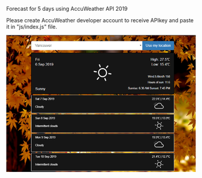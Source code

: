 
Forecast for 5 days using AccuWeather API 2019

Please create AccuWeather developer account to receive APIkey and paste it in "js/index.js" file.

![alt text](https://github.com/Vitali-Vitali/JavaScript-AccuWeather-API-WeatherApp/blob/master/WeatherApp.PNG?raw=true)
